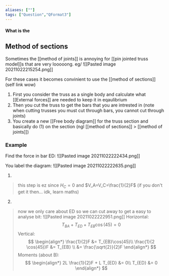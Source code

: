 ```yaml
---
aliases: [""]
tags: ["Question","QFormat3"]
---
```


#### What is the
## Method of sections
Sometimes the [[method of joints]] is annoying for [[pin jointed truss model]]s that are very looooong. eg/
![[Pasted image 20211022215254.png]]

For these cases it becomes convinient to use the [[method of sections]] (self link wow)

1) First you consider the truss as a single body and calculate what [[External forces]] are needed to keep it in eqaulibrium
2) Then you cut the truss to get the bars that you are intrested in (note when cutting trusses you must cut through bars, you cannot cut through joints)
3) You create a new [[Free body diagram]] for the truss section and basically do (1) on the section (ngl [[method of sections]] > [[method of joints]])

### Example
Find the force in bar ED:
![[Pasted image 20211022222434.png]]

You label the diagram:
![[Pasted image 20211022222635.png]]

1) 
> this step is ez since $H_C = 0$ and $V_A=V_C=\frac{1}{2}F$ (if you don't get it then... idk, learn maths)

2) 
> now we only care about ED so we can cut away to get a easy to analyse bit:
> ![[Pasted image 20211022222951.png]]
> Horizontal:
> $$ T_{BA} + T_{ED} + T_{EB}\cos(45) = 0 $$
> Vertical:
> $$ \begin{align*}
\frac{1}{2}F &= T_{EB}\cos(45)\\
\frac{1}{2 \cos(45)}F &= T_{EB} \\
&= \frac{\sqrt{2}}{2}F
\end{align*} $$
> Moments (about B):
> $$ \begin{align*}
2L \frac{1}{2}F + L T_{ED} &= 0\\
T_{ED} &= 0
\end{align*} $$
